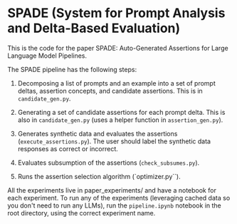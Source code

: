 # SPADE (System for Prompt Analysis and Delta-Based Evaluation)

This is the code for the paper SPADE: Auto-Generated Assertions for Large Language Model
Pipelines.

The SPADE pipeline has the following steps:

1. Decomposing a list of prompts and an example into a set of prompt deltas, assertion concepts, and candidate assertions. This is in `candidate_gen.py`.

2. Generating a set of candidate assertions for each prompt delta. This is also in `candidate_gen.py` (uses a helper function in `assertion_gen.py`).

3. Generates synthetic data and evaluates the assertions (`execute_assertions.py`). The user should label the synthetic data responses as correct or incorrect.

4. Evaluates subsumption of the assertions (`check_subsumes.py`).

5. Runs the assertion selection algorithm (`optimizer.py``).

All the experiments live in paper_experiments/ and have a notebook for each experiment. To run any of the experiments (leveraging cached data so you don't need to run any LLMs), run the `pipeline.ipynb` notebook in the root directory, using the correct experiment name.

